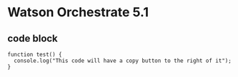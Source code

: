 # Watson Orchestrate 5.1
## code block
```
function test() {
  console.log("This code will have a copy button to the right of it");
}
```
